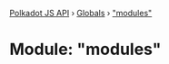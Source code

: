 [Polkadot JS API](../README.md) › [Globals](../globals.md) › ["modules"](_modules_.md)

# Module: "modules"


